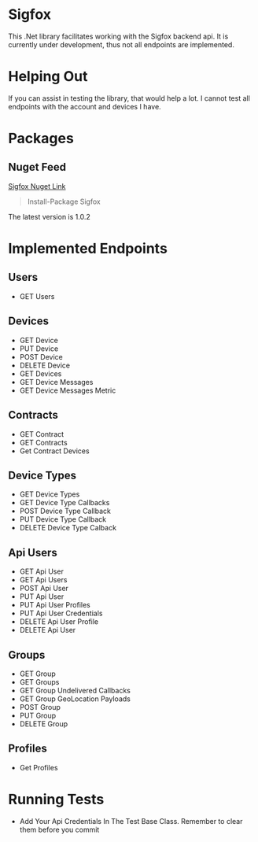 # Sigfox

This .Net library facilitates working with the Sigfox backend api.
It is currently under development, thus not all endpoints are implemented.

# Helping Out

If you can assist in testing the library, that would help a lot.
I cannot test all endpoints with the account and devices I have.

# Packages

## Nuget Feed

[ Sigfox Nuget Link](https://www.nuget.org/packages/Sigfox/)

> Install-Package Sigfox

The latest version is 1.0.2

# Implemented Endpoints

## Users

* GET Users

## Devices

* GET Device
* PUT Device
* POST Device
* DELETE Device
* GET Devices
* GET Device Messages
* GET Device Messages Metric

## Contracts

* GET Contract
* GET Contracts
* Get Contract Devices


## Device Types

* GET Device Types
* GET Device Type Callbacks
* POST Device Type Callback
* PUT Device Type Callback
* DELETE Device Type Calback

## Api Users

* GET Api User
* GET Api Users
* POST Api User
* PUT Api User
* PUT Api User Profiles
* PUT Api User Credentials
* DELETE Api User Profile
* DELETE Api User

## Groups

* GET Group
* GET Groups
* GET Group Undelivered Callbacks
* GET Group GeoLocation Payloads
* POST Group
* PUT Group
* DELETE Group

## Profiles

* Get Profiles

# Running Tests

* Add Your Api Credentials In The Test Base Class.
Remember to clear them before you commit
